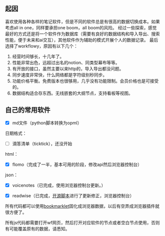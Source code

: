 ## 起因
喜欢使用各种各样的笔记软件，但是不同的软件总是有很高的数据切换成本。如果考虑all in one，同样要承担one boom，all boom的风险。
经过一些探索，感觉最好的方式还是将一个软件作为数据库（需要有良好的数据结构和导入导出、搜索性能，便于未来和ai交互），其他软件作为辅助的模式开展个人的数据记录。
最后选择了workflowy，原因有以下几个：
1. 经营时间够长，十几年了。
2. 性能非常出色，远超过出名的notion、同类型幕布等等。
3. 有开放的接口，虽然主要以来http的，导入导出都没问题。
4. 同步速度非常快，什么网络都是字符级别秒同步。
5. 功能价格平衡。免费版本也很够用，几乎没有功能限制。会员价格也是可接受的。
6. 数据结构适合存东西。无线嵌套的大纲节点，支持看板等视图。


## 自己的常用软件
- [x] md文件（python脚本转换为opml）

日期格式：
- [ ] 滴答清单（ticktick），还没开始

html：
- [x] flomo（完成了一半，基本可用的阶段，修改api然后浏览器控制台）
  
json：
- [x] voicenotes（已完成，使用浏览器控制台更新。）
- [x] readwise（已完成，[开源脚本](https://github.com/zackdn/readwise-workflowy-integration/issues/7)进行了更新修正，浏览器控制台）


所有代码都可以使用[bookmarklet](https://www.yourjs.com/bookmarklet/)固化成浏览器数据，以后有空弄成浏览器插件就很方便了。

所有js代码都需要打开wf网页，然后打开对应软件的节点或者空白节点使用，否则有可能覆盖原有的数据，请悉知。




  

